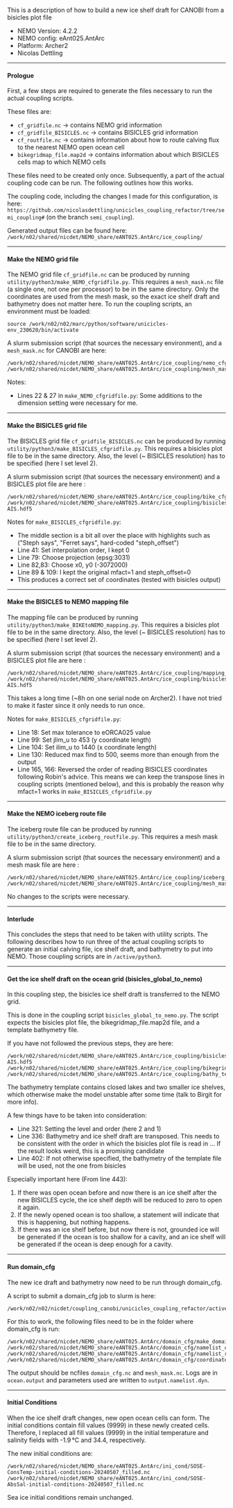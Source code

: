 This is a description of how to build a new ice shelf draft for CANOBI from a bisicles plot file

- NEMO Version: 4.2.2
- NEMO config: eAnt025.AntArc
- Platform: Archer2
- Nicolas Dettling
  
---

#### Prologue

First, a few steps are required to generate the files necessary to run the actual coupling scripts.

These files are:

- `cf_gridfile.nc` -> contains NEMO grid information
- `cf_gridfile_BISICLES.nc` -> contains BISICLES grid information
- `cf_routfile.nc` -> contains information about how to route calving flux to the nearest NEMO open ocean cell
- `bikegridmap_file.map2d` -> contains information about which BISICLES cells map to which NEMO cells
  
These files need to be created only once. 
Subsequently, a part of the actual coupling code can be run.
The following outlines how this works. 

The coupling code, including the changes I made for this configuration, is here: `https://github.com/nicolasdettling/unicicles_coupling_refactor/tree/semi_coupling#` (on the branch `semi_coupling`).

Generated output files can be found here: `/work/n02/shared/nicdet/NEMO_share/eANT025.AntArc/ice_coupling/`

--- 

#### Make the NEMO grid file

The NEMO grid file `cf_gridfile.nc` can be produced by running `utility/python3/make_NEMO_cfgridfile.py`.
This requires a `mesh_mask.nc` file (a single one, not one per processor) to be in the same directory.
Only the coordinates are used from the mesh mask, so the exact ice shelf draft and bathymetry does not matter here.
To run the coupling scripts, an environment must be loaded: 

````
source /work/n02/n02/marc/python/software/unicicles-env_230620/bin/activate
````

A slurm submission script (that sources the necessary environment), and a `mesh_mask.nc` for CANOBI are here:

````
/work/n02/shared/nicdet/NEMO_share/eANT025.AntArc/ice_coupling/nemo_cfgridfile.sh
/work/n02/shared/nicdet/NEMO_share/eANT025.AntArc/ice_coupling/mesh_mask.nc
````

Notes:
- Lines 22 & 27 in `make_NEMO_cfgridfile.py`: Some additions to the dimension setting were necessary for me.

---

#### Make the BISICLES grid file

The BISICLES grid file `cf_gridfile_BISICLES.nc` can be produced by running `utility/python3/make_BISICLES_cfgridfile.py`.
This requires a bisicles plot file to be in the same directory.
Also, the level (~ BISICLES resolution) has to be specified (here I set level 2).

A slurm submission script (that sources the necessary environment) and a BISICLES plot file are here :

````
/work/n02/shared/nicdet/NEMO_share/eANT025.AntArc/ice_coupling/bike_cfgridfile.sh
/work/n02/shared/nicdet/NEMO_share/eANT025.AntArc/ice_coupling/bisicles_dc575c_22790101_plot-AIS.hdf5
````

Notes for `make_BISICLES_cfgridfile.py`:
- The middle section is a bit all over the place with highlights such as ("Steph says", "Ferret says", hard-coded "steph_offset")
- Line 41: Set interpolation order, I kept 0
- Line 79: Choose projection (epsg:3031)
- Line 82,83: Choose x0, y0 (-3072000)
- Line 89 & 109: I kept the original mfact=1 and steph_offset=0
- This produces a correct set of coordinates (tested with bisicles output)

---

#### Make the BISICLES to NEMO mapping file

The mapping file can be produced by running `utility/python3/make_BIKEtoNEMO_mapping.py`.
This requires a bisicles plot file to be in the same directory.
Also, the level (~ BISICLES resolution) has to be specified (here I set level 2).

A slurm submission script (that sources the necessary environment) and a BISICLES plot file are here :

````
/work/n02/shared/nicdet/NEMO_share/eANT025.AntArc/ice_coupling/mapping_py.sh
/work/n02/shared/nicdet/NEMO_share/eANT025.AntArc/ice_coupling/bisicles_dc575c_22790101_plot-AIS.hdf5
````
This takes a long time (~8h on one serial node on Archer2). I have not tried to make it faster since it only needs to run once.

Notes for `make_BISICLES_cfgridfile.py`:
- Line 18: Set max tolerance to eORCA025 value
- Line 99: Set jlim_u to 453 (y coordinate length)
- Line 104: Set ilim_u to 1440 (x coordinate length)
- Line 130: Reduced max find to 500, seems more than enough from the output
- Line 165, 166: Reversed the order of reading BISICLES coordinates following Robin's advice. This means we can keep the transpose lines in coupling scripts (mentioned below), and this is probably the reason why mfact=1 works in `make_BISICLES_cfgridfile.py`
  
---

#### Make the NEMO iceberg route file

The iceberg route file can be produced by running `utility/python3/create_iceberg_routfile.py`.
This requires a mesh mask file to be in the same directory.

A slurm submission script (that sources the necessary environment) and a mesh mask file are here :

````
/work/n02/shared/nicdet/NEMO_share/eANT025.AntArc/ice_coupling/iceberg_routefile.sh
/work/n02/shared/nicdet/NEMO_share/eANT025.AntArc/ice_coupling/mesh_mask.nc
````
No changes to the scripts were necessary.

---

#### Interlude

This concludes the steps that need to be taken with utility scripts. 
The following describes how to run three of the actual coupling scripts to generate an initial calving file, ice shelf draft, and bathymetry to put into NEMO.
Those coupling scripts are in `/active/python3`.

---

#### Get the ice shelf draft on the ocean grid (bisicles_global_to_nemo)

In this coupling step, the bisicles ice shelf draft is transferred to the NEMO grid.

This is done in the coupling script `bisicles_global_to_nemo.py`. 
The script expects the bisicles plot file, the bikegridmap_file.map2d file, and a template bathymetry file.

If you have not followed the previous steps, they are here:

````
/work/n02/shared/nicdet/NEMO_share/eANT025.AntArc/ice_coupling/bisicles_dc575c_22790101_plot-AIS.hdf5
/work/n02/shared/nicdet/NEMO_share/eANT025.AntArc/ice_coupling/bikegridmap_file.map2d
/work/n02/shared/nicdet/NEMO_share/eANT025.AntArc/ice_coupling/bathy_template_lakefilled.nc

````

The bathymetry template contains closed lakes and two smaller ice shelves, which otherwise make the model unstable after some time (talk to Birgit for more info).

A few things have to be taken into consideration:

- Line 321: Setting the level and order (here 2 and 1)
- Line 336: Bathymetry and ice shelf draft are transposed. This needs to be consistent with the order in which the bisicles plot file is read in ... If the result looks weird, this is a promising candidate
- Line 402: If not otherwise specified, the bathymetry of the template file will be used, not the one from bisicles

Especially important here (From line 443):

1. If there was open ocean before and now there is an ice shelf after the new BISICLES cycle, the ice shelf depth will be reduced to zero to open it again.
2. If the newly opened ocean is too shallow, a statement will indicate that this is happening, but nothing happens.
3. If there was an ice shelf before, but now there is not, grounded ice will be generated if the ocean is too shallow for a cavity, and an ice shelf will be generated if the ocean is deep enough for a cavity.

---

#### Run domain_cfg

The new ice draft and bathymetry now need to be run through domain_cfg.

A script to submit a domain_cfg job to slurm is here:

````
/work/n02/n02/nicdet/coupling_canobi/unicicles_coupling_refactor/active/python3/domain.sh
````

For this to work, the following files need to be in the folder where domain_cfg is run:

````
/work/n02/shared/nicdet/NEMO_share/eANT025.AntArc/domain_cfg/make_domain_cfg.exe
/work/n02/shared/nicdet/NEMO_share/eANT025.AntArc/domain_cfg/namelist_cfg
/work/n02/shared/nicdet/NEMO_share/eANT025.AntArc/domain_cfg/namelist_ref
/work/n02/shared/nicdet/NEMO_share/eANT025.AntArc/domain_cfg/coordinates_AIS.nc
````

The output should be ncfiles `domain_cfg.nc` and `mesh_mask.nc`. Logs are in `ocean.output` and parameters used are written to `output.namelist.dyn`.

--- 

#### Initial Conditions

When the ice shelf draft changes, new open ocean cells can form.
The initial conditions contain fill values (9999) in these newly created cells.
Therefore, I replaced all fill values (9999) in the initial temperature and salinity fields with -1.9 °C and 34.4, respectively.

The new initial conditions are:

````
/work/n02/shared/nicdet/NEMO_share/eANT025.AntArc/ini_cond/SOSE-ConsTemp-initial-conditions-20240507_filled.nc
/work/n02/shared/nicdet/NEMO_share/eANT025.AntArc/ini_cond/SOSE-AbsSal-initial-conditions-20240507_filled.nc
````

Sea ice initial conditions remain unchanged.
